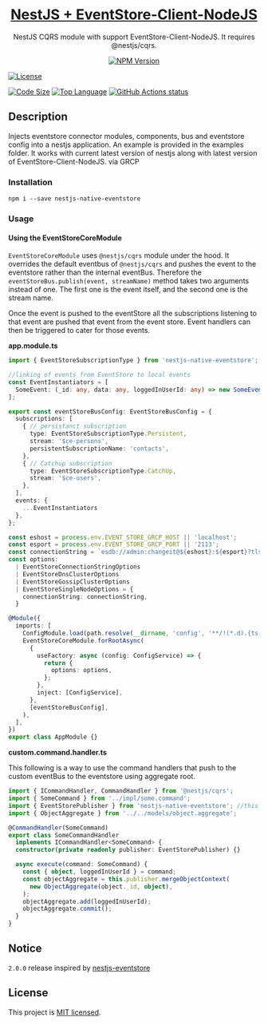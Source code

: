 <h1 align="center">
  <a href="https://github.com/EventStore/EventStore-Client-NodeJS" target="blank">NestJS + EventStore-Client-NodeJS</a>
</h1>
  
<p align="center">
  NestJS CQRS module with support EventStore-Client-NodeJS. It requires @nestjs/cqrs.
</p>

<p align="center">
<a href="https://www.npmjs.com/package/nestjs-native-eventstore" target="_blank"><img src="https://img.shields.io/npm/v/nestjs-native-eventstore?style=flat-square" alt="NPM Version"/></a>

<a href="https://img.shields.io/npm/l/nestjs-native-eventstore?style=flat-square" target="_blank"><img src="https://img.shields.io/npm/l/nestjs-native-eventstore?style=flat-square" alt="License"/></a>

<a href="https://img.shields.io/github/languages/code-size/xagrh/nestjs-native-eventstore?style=flat-square" target="_blank"><img src="https://img.shields.io/github/languages/code-size/xagrh/nestjs-native-eventstore?style=flat-square" alt="Code Size"/></a>
<a href="https://img.shields.io/github/languages/top/xagrh/nestjs-native-eventstore?style=flat-square" target="_blank"><img src="https://img.shields.io/github/languages/top/xagrh/nestjs-native-eventstore?style=flat-square" alt="Top Language"/></a>
<a href="https://github.com/xagrh/nestjs-native-eventstore"><img alt="GitHub Actions status" src="https://github.com/actions/setup-node/workflows/Main%20workflow/badge.svg"></a>
</p>




## Description
Injects eventstore connector modules, components, bus and eventstore config into a nestjs application. An example is provided in the examples folder.
It works with current latest version of nestjs along with latest version of EventStore-Client-NodeJS. via GRCP

### Installation
`npm i --save nestjs-native-eventstore`

### Usage

#### Using the EventStoreCoreModule

`EventStoreCoreModule` uses `@nestjs/cqrs` module under the hood. It overrides the default eventbus of `@nestjs/cqrs` and pushes the event to the eventstore rather than the internal eventBus.
Therefore the `eventStoreBus.publish(event, streamName)` method takes two arguments instead of one. The first one is the event itself, and the second one is the stream name. 

Once the event is pushed to the eventStore all the subscriptions listening to that event are pushed that event from the event store. Event handlers can then be triggered to cater for those events.

**app.module.ts**

```typescript
import { EventStoreSubscriptionType } from 'nestjs-native-eventstore';

//linking of events from EventStore to local events
const EventInstantiators = [
  SomeEvent: (_id: any, data: any, loggedInUserId: any) => new SomeEvent(_id, data, loggedInUserId);
];

export const eventStoreBusConfig: EventStoreBusConfig = {
  subscriptions: [
    { // persistanct subscription
      type: EventStoreSubscriptionType.Persistent,
      stream: '$ce-persons',
      persistentSubscriptionName: 'contacts',
    },
    { // Catchup subscription
      type: EventStoreSubscriptionType.CatchUp,
      stream: '$ce-users',
    },
  ],
  events: {
    ...EventInstantiators
  },
};

const eshost = process.env.EVENT_STORE_GRCP_HOST || 'localhost';
const esport = process.env.EVENT_STORE_GRCP_PORT || '2113';
const connectionString = `esdb://admin:changeit@${eshost}:${esport}?tls=false`;
const options:
  | EventStoreConnectionStringOptions
  | EventStoreDnsClusterOptions
  | EventStoreGossipClusterOptions
  | EventStoreSingleNodeOptions = {
    connectionString: connectionString,
  }

@Module({
  imports: [
    ConfigModule.load(path.resolve(__dirname, 'config', '**/!(*.d).{ts,js}')),
    EventStoreCoreModule.forRootAsync(
      {
        useFactory: async (config: ConfigService) => {
          return {
            options: options,
          };
        },
        inject: [ConfigService],
      },
      [eventStoreBusConfig],
    ),
  ],
})
export class AppModule {}

```

**custom.command.handler.ts**

This following is a way to use the command handlers that push to the custom eventBus to the eventstore using aggregate root.

```typescript
import { ICommandHandler, CommandHandler } from '@nestjs/cqrs';
import { SomeCommand } from '../impl/some.command';
import { EventStorePublisher } from 'nestjs-native-eventstore'; //this is necessary as it overrides the default publisher
import { ObjectAggregate } from '../../models/object.aggregate';

@CommandHandler(SomeCommand)
export class SomeCommandHandler
  implements ICommandHandler<SomeCommand> {
  constructor(private readonly publisher: EventStorePublisher) {}

  async execute(command: SomeCommand) {
    const { object, loggedInUserId } = command;
    const objectAggregate = this.publisher.mergeObjectContext(
      new ObjectAggregate(object._id, object),
    );
    objectAggregate.add(loggedInUserId);
    objectAggregate.commit();
  }
}

```

## Notice
 `2.0.0` release inspired by [nestjs-eventstore](https://github.com/daypaio/nestjs-eventstore)

## License

  This project is [MIT licensed](LICENSE).